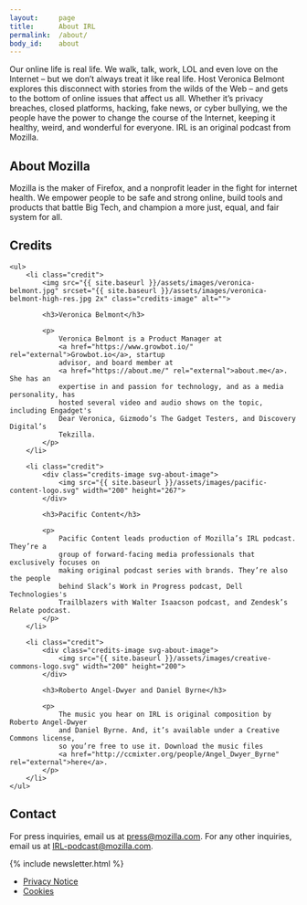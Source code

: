 ```yaml
---
layout:     page
title:      About IRL
permalink:  /about/
body_id:    about
---
```


Our online life is real life. We walk, talk, work, LOL and even love on the Internet – but we don’t always treat it like real life. Host Veronica Belmont explores this disconnect with stories from the wilds of the Web – and gets to the bottom of online issues that affect us all. Whether it’s privacy breaches, closed platforms, hacking, fake news, or cyber bullying, we the people have the power to change the course of the Internet, keeping it healthy, weird, and wonderful for everyone. IRL is an original podcast from Mozilla.

## About Mozilla

Mozilla is the maker of Firefox, and a nonprofit leader in the fight for internet health. We empower people to be safe and strong online, build tools and products that battle Big Tech, and champion a more just, equal, and fair system for all.

<div id="credits">
    <h2>Credits</h2>

    <ul>
        <li class="credit">
            <img src="{{ site.baseurl }}/assets/images/veronica-belmont.jpg" srcset="{{ site.baseurl }}/assets/images/veronica-belmont-high-res.jpg 2x" class="credits-image" alt="">

            <h3>Veronica Belmont</h3>

            <p>
                Veronica Belmont is a Product Manager at
                <a href="https://www.growbot.io/" rel="external">Growbot.io</a>, startup
                advisor, and board member at
                <a href="https://about.me/" rel="external">about.me</a>. She has an
                expertise in and passion for technology, and as a media personality, has
                hosted several video and audio shows on the topic, including Engadget's
                Dear Veronica, Gizmodo’s The Gadget Testers, and Discovery Digital’s
                Tekzilla.
            </p>
        </li>

        <li class="credit">
            <div class="credits-image svg-about-image">
                <img src="{{ site.baseurl }}/assets/images/pacific-content-logo.svg" width="200" height="267">
            </div>

            <h3>Pacific Content</h3>

            <p>
                Pacific Content leads production of Mozilla’s IRL podcast. They’re a
                group of forward-facing media professionals that exclusively focuses on
                making original podcast series with brands. They’re also the people
                behind Slack’s Work in Progress podcast, Dell Technologies's
                Trailblazers with Walter Isaacson podcast, and Zendesk’s Relate podcast.
            </p>
        </li>

        <li class="credit">
            <div class="credits-image svg-about-image">
                <img src="{{ site.baseurl }}/assets/images/creative-commons-logo.svg" width="200" height="200">
            </div>

            <h3>Roberto Angel-Dwyer and Daniel Byrne</h3>

            <p>
                The music you hear on IRL is original composition by Roberto Angel-Dwyer
                and Daniel Byrne. And, it’s available under a Creative Commons license,
                so you’re free to use it. Download the music files
                <a href="http://ccmixter.org/people/Angel_Dwyer_Byrne" rel="external">here</a>.
            </p>
        </li>
    </ul>
</div>

## Contact

For press inquiries, email us at [press@mozilla.com](mailto:press@mozilla.com). For any other inquiries, email us at [IRL-podcast@mozilla.com](mailto:IRL-podcast@mozilla.com).

{% include newsletter.html %}

<div id="footer-links">
    <ul>
        <li><a href="https://www.mozilla.org/privacy/">Privacy Notice</a></li>
        <li><a href="https://www.mozilla.org/privacy/websites/#cookies">Cookies</a></li>
    </ul>

</div>
